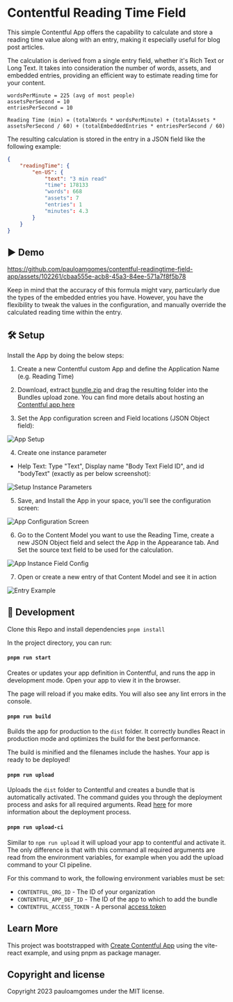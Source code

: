 # Contentful Reading Time Field

This simple Contentful App offers the capability to calculate and store a reading time value along with an entry, making it especially useful for blog post articles.

The calculation is derived from a single entry field, whether it's Rich Text or Long Text. It takes into consideration the number of words, assets, and embedded entries, providing an efficient way to estimate reading time for your content.

```
wordsPerMinute = 225 (avg of most people)
assetsPerSecond = 10
entriesPerSecond = 10

Reading Time (min) = (totalWords * wordsPerMinute) + (totalAssets * assetsPerSecond / 60) + (totalEmbeddedEntries * entriesPerSecond / 60)
```

The resulting calculation is stored in the entry in a JSON field like the following example:

```json
{
	"readingTime": {
		"en-US": {
			"text": "3 min read"
			"time": 178133
			"words": 668
			"assets": 7
			"entries": 1
			"minutes": 4.3
		}
	}
}
```

## ▶️ Demo

https://github.com/pauloamgomes/contentful-readingtime-field-app/assets/102261/cbaa555e-acb8-45a3-84ee-571a7f8f5b78

Keep in mind that the accuracy of this formula might vary, particularly due the types of the embedded entries you have. However, you have the flexibility to tweak the values in the configuration, and manually override the calculated reading time within the entry.

## 🛠 Setup

Install the App by doing the below steps:

1. Create a new Contentful custom App and define the Application Name (e.g. Reading Time)

2. Download, extract [bundle.zip](https://github.com/pauloamgomes/contentful-readingtime-field-app/releases/download/v1.0.1/bundle.zip) and drag the resulting folder into the Bundles upload zone.
You can find more details about hosting an [Contentful app here](https://www.contentful.com/developers/docs/extensibility/app-framework/hosting-an-app/)

3. Set the App configuration screen and Field locations (JSON Object field):

![App Setup](./docs/app-setup.png)

4. Create one instance parameter

- Help Text: Type "Text", Display name "Body Text Field ID", and id "bodyText" (exactly as per below screenshot):

![Setup Instance Parameters](./docs/app-setup-instance-parameters.png)

5. Save, and Install the App in your space, you'll see the configuration screen:

![App Configuration Screen](./docs/app-install-config.png)

6. Go to the Content Model you want to use the Reading Time, create a new JSON Object field and select the App in the Appearance tab.
And Set the source text field to be used for the calculation.

![App Instance Field Config](./docs/app-instance-config.png)

7. Open or create a new entry of that Content Model and see it in action

![Entry Example](./docs/entry-example.png)

## 🥷 Development

Clone this Repo and install dependencies `pnpm install`

In the project directory, you can run:

#### `pnpm run start`

Creates or updates your app definition in Contentful, and runs the app in development mode.
Open your app to view it in the browser.

The page will reload if you make edits.
You will also see any lint errors in the console.

#### `pnpm run build`

Builds the app for production to the `dist` folder.
It correctly bundles React in production mode and optimizes the build for the best performance.

The build is minified and the filenames include the hashes.
Your app is ready to be deployed!

#### `pnpm run upload`

Uploads the `dist` folder to Contentful and creates a bundle that is automatically activated.
The command guides you through the deployment process and asks for all required arguments.
Read [here](https://www.contentful.com/developers/docs/extensibility/app-framework/create-contentful-app/#deploy-with-contentful) for more information about the deployment process.

#### `pnpm run upload-ci`

Similar to `npm run upload` it will upload your app to contentful and activate it. The only difference is
that with this command all required arguments are read from the environment variables, for example when you add
the upload command to your CI pipeline.

For this command to work, the following environment variables must be set:

- `CONTENTFUL_ORG_ID` - The ID of your organization
- `CONTENTFUL_APP_DEF_ID` - The ID of the app to which to add the bundle
- `CONTENTFUL_ACCESS_TOKEN` - A personal [access token](https://www.contentful.com/developers/docs/references/content-management-api/#/reference/personal-access-tokens)

## Learn More

This project was bootstrapped with [Create Contentful App](https://github.com/contentful/create-contentful-app) using the vite-react example, and using pnpm as package manager.

## Copyright and license

Copyright 2023 pauloamgomes under the MIT license.